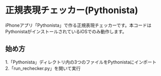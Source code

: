 # 正規表現チェッカー(Pythonista)
iPhoneアプリ「Pythonista」で作る正規表現チェッカーです。本コードはPythonistaがインストールされているiOSでのみ動作します。

## 始め方
1.「Pythonista」ディレクトリ内の3つのファイルをPythonistaにインポート  
2.「run_rechecker.py」を開いて実行